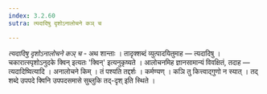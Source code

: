 ```yaml
---
index: 3.2.60
sutra: त्यदादिषु दृशोऽनालोचने कञ् च

---
```

_त्यदादिषु दृशोऽनालोचने कञ् च_ - अथ शान्ताः । तादृक्शब्दं व्युत्पादयितुमाह — त्यदादिषु । चकारात्स्पृशोऽनुदके क्विन् इत्यतः 'क्विन्' इत्यनुकृष्यते । आलोचनमिह ज्ञानसामान्यं विवक्षितं, तदाह — त्यदादिष्वित्यादि । अनालोचने किम्  । तं पश्यति तद्दर्शः । कर्मण्यण् । कञि तु कित्त्वाद्गुणो न स्यात् । तद् शब्दे उपपदे क्विनि उपपदसमासे सुब्लुकि तद्-दृश् इति स्थिते ।